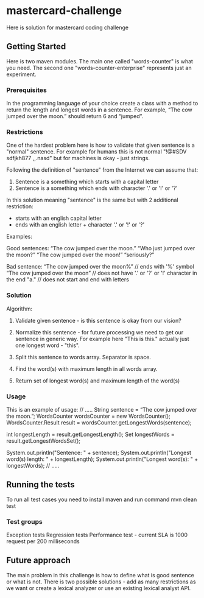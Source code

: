 # mastercard-challenge

Here is solution for mastercard coding challenge

## Getting Started

Here is two maven modules. The main one called "words-counter" is what you need.
The second one "words-counter-enterprise" represents just an experiment.

### Prerequisites

In the programming language of your choice create a class with a method to return the length and longest words in a sentence.
For example, “The cow jumped over the moon.” should return 6 and “jumped”.

### Restrictions

One of the hardest problem here is how to validate that given sentence is a "normal" sentence.
For example for humans this is not normal "!@#SDV sdfjkh877 ,,.nasd" but for machines is okay - just strings.

Following the definition of "sentence" from the Internet we can assume that:
1. Sentence is a something which starts with a capital letter
2. Sentence is a something which ends with character '.' or '!' or '?'

In this solution meaning "sentence" is the same but with 2 additional restriction:
* starts with an english capital letter
* ends with an english letter + character '.' or '!' or '?'

Examples:

Good sentences:
“The cow jumped over the moon.”
“Who just jumped over the moon?”
“The cow jumped over the moon!”
“seriously?”

Bad sentence:
“The cow jumped over the moon%” // ends with '%' symbol
“The cow jumped over the moon” // does not have '.' or '?' or '!' character in the end
"a." // does not start and end with letters

### Solution

Algorithm:

1. Validate given sentence - is this sentence is okay from our vision?

2. Normalize this sentence - for future processing we need to get our sentence in generic way.
For example here "This is this." actually just one longest word - "this".

3. Split this sentence to words array. Separator is space.

4. Find the word(s) with maximum length in all words array.

5. Return set of longest word(s) and maximum length of the word(s)

### Usage

This is an example of usage:
// .....
String sentence = “The cow jumped over the moon.”;
WordsCounter wordsCounter = new WordsCounter();
WordsCounter.Result result = wordsCounter.getLongestWords(sentence);

int longestLength = result.getLongestLength();
Set<String> longestWords = result.getLongestWordsSet();

System.out.println("Sentence: " + sentence);
System.out.println("Longest word(s) length: " + longestLength);
System.out.println("Longest word(s): " + longestWords);
// .....

## Running the tests

To run all test cases you need to install maven and run command
mvn clean test

### Test groups

Exception tests
Regression tests
Performance test - current SLA is 1000 request per 200 milliseconds

## Future approach

The main problem in this challenge is how to define what is good sentence or what is not.
There is two possible solutions - add as many restrictions as we want or create a lexical analyzer or use an existing lexical analyst API.
